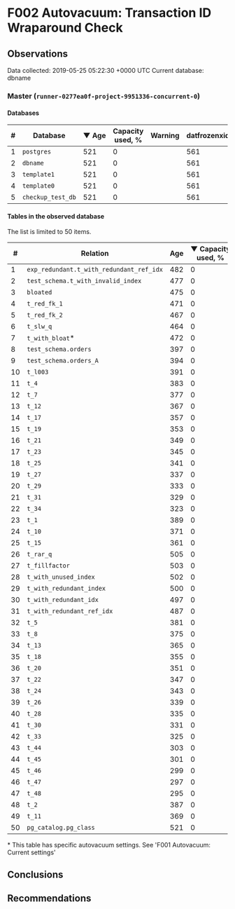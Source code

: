 # F002 Autovacuum: Transaction ID Wraparound Check #

## Observations ##
Data collected: 2019-05-25 05:22:30 +0000 UTC
Current database: dbname



### Master (`runner-0277ea0f-project-9951336-concurrent-0`) ###

#### Databases ####


| \# | Database | &#9660;&nbsp;Age | Capacity used, % | Warning | datfrozenxid |
|--|--------|-----|------------------|---------|--------------|
| 1 |`postgres`|521 |0 |  |561 |
| 2 |`dbname`|521 |0 |  |561 |
| 3 |`template1`|521 |0 |  |561 |
| 4 |`template0`|521 |0 |  |561 |
| 5 |`checkup_test_db`|521 |0 |  |561 |


#### Tables in the observed database ####
The list is limited to 50 items.

| \# | Relation | Age | &#9660;&nbsp;Capacity used, % | Warning |rel_relfrozenxid | toast_relfrozenxid |
|---|-------|-----|------------------|---------|-----------------|--------------------|
| 1 |`exp_redundant.t_with_redundant_ref_idx` |482 |0 |  |600 |0 |
| 2 |`test_schema.t_with_invalid_index` |477 |0 |  |605 |0 |
| 3 |`bloated` |475 |0 |  |607 |0 |
| 4 |`t_red_fk_1` |471 |0 |  |611 |0 |
| 5 |`t_red_fk_2` |467 |0 |  |615 |0 |
| 6 |`t_slw_q` |464 |0 |  |618 |0 |
| 7 |`t_with_bloat`\* |472 |0 |  |610 |0 |
| 8 |`test_schema.orders` |397 |0 |  |685 |0 |
| 9 |`test_schema.orders_A` |394 |0 |  |688 |0 |
| 10 |`t_l003` |391 |0 |  |691 |0 |
| 11 |`t_4` |383 |0 |  |699 |0 |
| 12 |`t_7` |377 |0 |  |705 |0 |
| 13 |`t_12` |367 |0 |  |715 |0 |
| 14 |`t_17` |357 |0 |  |725 |0 |
| 15 |`t_19` |353 |0 |  |729 |0 |
| 16 |`t_21` |349 |0 |  |733 |0 |
| 17 |`t_23` |345 |0 |  |737 |0 |
| 18 |`t_25` |341 |0 |  |741 |0 |
| 19 |`t_27` |337 |0 |  |745 |0 |
| 20 |`t_29` |333 |0 |  |749 |0 |
| 21 |`t_31` |329 |0 |  |753 |0 |
| 22 |`t_34` |323 |0 |  |759 |0 |
| 23 |`t_1` |389 |0 |  |693 |0 |
| 24 |`t_10` |371 |0 |  |711 |0 |
| 25 |`t_15` |361 |0 |  |721 |0 |
| 26 |`t_rar_q` |505 |0 |  |577 |0 |
| 27 |`t_fillfactor` |503 |0 |  |579 |0 |
| 28 |`t_with_unused_index` |502 |0 |  |580 |0 |
| 29 |`t_with_redundant_index` |500 |0 |  |582 |0 |
| 30 |`t_with_redundant_idx` |497 |0 |  |585 |0 |
| 31 |`t_with_redundant_ref_idx` |487 |0 |  |595 |0 |
| 32 |`t_5` |381 |0 |  |701 |0 |
| 33 |`t_8` |375 |0 |  |707 |0 |
| 34 |`t_13` |365 |0 |  |717 |0 |
| 35 |`t_18` |355 |0 |  |727 |0 |
| 36 |`t_20` |351 |0 |  |731 |0 |
| 37 |`t_22` |347 |0 |  |735 |0 |
| 38 |`t_24` |343 |0 |  |739 |0 |
| 39 |`t_26` |339 |0 |  |743 |0 |
| 40 |`t_28` |335 |0 |  |747 |0 |
| 41 |`t_30` |331 |0 |  |751 |0 |
| 42 |`t_33` |325 |0 |  |757 |0 |
| 43 |`t_44` |303 |0 |  |779 |0 |
| 44 |`t_45` |301 |0 |  |781 |0 |
| 45 |`t_46` |299 |0 |  |783 |0 |
| 46 |`t_47` |297 |0 |  |785 |0 |
| 47 |`t_48` |295 |0 |  |787 |0 |
| 48 |`t_2` |387 |0 |  |695 |0 |
| 49 |`t_11` |369 |0 |  |713 |0 |
| 50 |`pg_catalog.pg_class` |521 |0 |  |561 |0 |


\* This table has specific autovacuum settings. See 'F001 Autovacuum: Current settings'


## Conclusions ##

## Recommendations ##

